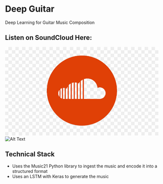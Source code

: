 # Deep Guitar 

Deep Learning for Guitar Music Composition 

## Listen on SoundCloud Here:

![GitHub Logo](/images/soundcloud_logo.jpg)
![Alt Text](https://soundcloud.com/adityathakkar/deep-guitar)

## Technical Stack

- Uses the Music21 Python library to ingest the music and encode it into a structured format
- Uses an LSTM with Keras to generate the music
